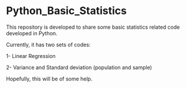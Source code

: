# Python_Basic_Statistics

This repository is developed to share some basic statistics related code developed in Python. 

Currently, it has two sets of codes:

1- Linear Regression 

2- Variance and Standard deviation (population and sample) 

Hopefully, this will be of some help.

